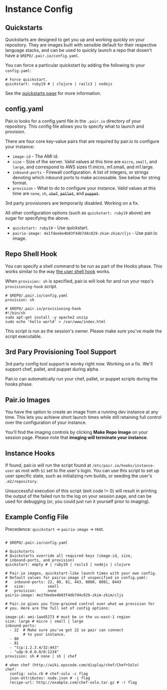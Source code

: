 # Instance Config

## Quickstarts

Quickstarts are designed to get you up and working quickly on your
repository.  They are images built with sensible default for their
respective language stacks, and can be used to quickly launch a repo
that dosen't have a `$REPO/.pair.io/config.yaml`.

You can force a particular quickstart by adding the following to your
`config.yaml`:

    # Force quickstart.
    quickstart: ruby19 # | clojure | rails3 | nodejs

See the [quickstarts page](/quickstarts.html) for more information.

## config.yaml

Pair.io looks for a config.yaml file in the `.pair.io` directory of
your repository.  This config file allows you to specify what to
launch and provision.

There are four core key-value pairs that are required by pair.io
to configure your instance:

* `image-id` - The AMI id.
* `size` - Size of the server. Valid values at this time are `micro`,
  `small`, and `large`, and correspond to AWS sizes t1.micro,
  m1.small, and m1.large.
* `inbound-ports` - Firewall configuration. A list of integers, or
  strings denoting which inbound ports to make accessable.  See below
  for string format.
* `provision` - What to do to configure your instance.  Valid values
  at this time are `none`, `sh`, <del><code>chef</code></del>,
  <del><code>pallet</code></del>, and <del><code>puppet</code></del>.

<p class="aside">
   3rd party provisioners are temporarily disabled. Working on a fix.
</p>


All other configuration options (such as `quickstart: ruby19` above)
are sugar for specifying the above.

* `quickstart: ruby19` - Use quickstart.
* `pairio-image: 4e1fdeebe4b03f4db7d4c829-zkim-zkim/cljs` - Use
  pair.io image.

## Repo Shell Hook

You can specify a shell command to be run as part of the Hooks
phase. This works similar to the way 
[the user shell hook](/pairio-in-5-minutes.html#dotfiles) works.

When `provision: sh` is specified, pair.io will look for and run
your repo's `provisioning-hook` script.

    # $REPO/.pair.io/config.yaml
    provision: sh

    # $REPO/.pair.io/provisioning-hook
    #!/bin/sh
    sudo apt-get install -y apache2 unzip
    sudo echo 'hello world' > /var/www/index.html

This script is run as the session's owner.  Please make sure you've
made the script executable.


## 3rd Pary Provisioning Tool Support

<p class="aside">
   3rd party config tool support is wonky right now. Working on a
   fix. We'll support chef, pallet, and puppet during alpha.
</p>

Pair.io can automatically run your chef, pallet, or puppet scripts
during the hooks phase.


## Pair.io Images

You have the option to create an image from a running dev instance at
any time.  This lets you achieve short launch times while still
retaining full control over the configuration of your instance.

You'll find the imaging controls by clicking **Make Repo Image** on
your session page.  Please note that **imaging will terminate your instance**.

## Instance Hooks

If found, pair.io will run the script found at `/etc/pair.io/hooks/instance-user` 
as root with `$1` set to the user's login.  You can use this script to set up user
specific state, such as initializing rvm builds, or seeding the user's 
`.m2/repository`.

Unsuccessful execution of this script (exit code != 0) will result in printing the
output of the failed run to the log on your session page, and can be used for 
debugging (or, you could just run it yourself prior to imaging).


## Example Config File

Precedence: `quickstart` -> `pairio-image` -> rest.

<pre><code class="small">
# $REPO/.pair.io/config.yaml

# Quickstarts
# Quickstarts override all required keys (image-id, size,
# inbound-ports, and provision)
quickstart: empty # | ruby19 | rails3 | nodejs | clojure

# Pair.io images, quickstart-like launch times with your own config.
# Default values for pairio-image if unspecified in config.yaml:
#   inbound-ports: 22, 80, 81, 443, 8080, 8081, 8443
#   size:          small
#   provision:     none
pairio-image: 4e1fdeebe4b03f4db7d4c829-zkim-zkim/cljs

# Pair.io gives you fine-grained control over what we provision for
# you. Here are the full set of config options:

image-id: ami-1aad5273 # must be in the us-east-1 region
size: large # micro | small | large
inbound-ports: 
  - 22  # Make sure you've got 22 so pair can connect
        # to your instance.
  - 80
  - 81
  - "tcp:1.2.3.4/32:443"
  - "udp:0.0.0.0/0:1234"
provision: sh # none | sh | chef

# when chef (http://wiki.opscode.com/display/chef/Chef+Solo)
chef:
  config: solo.rb # chef-solo -c flag
  json-attributes: node.json # -j flag
  recipe-url: http://example.com/chef-solo.tar.gz # -r flag



</code></pre>



